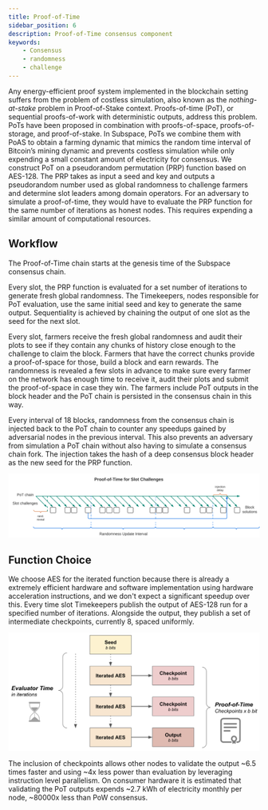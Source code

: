 ```yaml
---
title: Proof-of-Time
sidebar_position: 6
description: Proof-of-Time consensus component
keywords:
    - Consensus
    - randomness
    - challenge
---
```

Any energy-efficient proof system implemented in the blockchain setting suffers from the problem of costless simulation, also known as the *nothing-at-stake* problem in Proof-of-Stake context. Proofs-of-time (PoT), or sequential proofs-of-work with deterministic outputs, address this problem. PoTs have been proposed in combination with proofs-of-space, proofs-of-storage, and proof-of-stake. In Subspace, PoTs we combine them with PoAS to obtain a farming dynamic that mimics the random time interval of Bitcoin’s mining dynamic and prevents costless simulation while only expending a small constant amount of electricity for consensus. 
We construct PoT on a pseudorandom permutation (PRP) function based on AES-128. The PRP takes as input a seed and key and outputs a pseudorandom number used as global randomness to challenge farmers and determine slot leaders among domain operators. For an adversary to simulate a proof-of-time, they would have to evaluate the PRP function for the same number of iterations as honest nodes. This requires expending a similar amount of computational resources.

## Workflow

The Proof-of-Time chain starts at the genesis time of the Subspace consensus chain. 

Every slot, the PRP function is evaluated for a set number of iterations to generate fresh global randomness. The Timekeepers, nodes responsible for PoT evaluation, use the same initial seed and key to generate the same output. Sequentiality is achieved by chaining the output of one slot as the seed for the next slot.

Every slot, farmers receive the fresh global randomness and audit their plots to see if they contain any chunks of history close enough to the challenge to claim the block. Farmers that have the correct chunks provide a proof-of-space for those, build a block and earn rewards. The randomness is revealed a few slots in advance to make sure every farmer on the network has enough time to receive it, audit their plots and submit the proof-of-space in case they win. The farmers include PoT outputs in the block header and the PoT chain is persisted in the consensus chain in this way.

Every interval of 18 blocks, randomness from the consensus chain is injected back to the PoT chain to counter any speedups gained by adversarial nodes in the previous interval. This also prevents an adversary from simulation a PoT chain without also having to simulate a consensus chain fork. The injection takes the hash of a deep consensus block header as the new seed for the PRP function.

![ProofOfTimeChallenges](../../../src/Images/PoTChallenges.png)

## Function Choice
We choose AES for the iterated function because there is already a extremely efficient hardware and software implementation using hardware acceleration instructions, and we don't expect a significant speedup over this.
Every time slot Timekeepers publish the output of AES-128 run for a specified number of iterations. Alongside the output, they publish a set of intermediate checkpoints, currently 8, spaced uniformly. 

![ProofOfTime](../../../src/Images/ProofofTime.png)

The inclusion of checkpoints allows other nodes to validate the output ~6.5 times faster and using ~4x less power than evaluation by leveraging instruction level parallelism.
On consumer hardware it is estimated that validating the PoT outputs expends ~2.7 kWh of electricity monthly per node, ~80000x less than PoW consensus.
